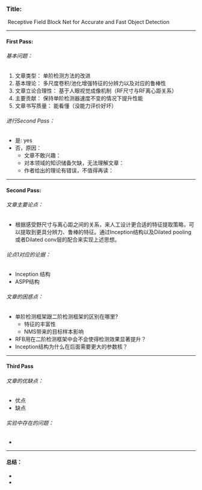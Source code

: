 ### Title: 

​             Receptive Field Block Net for Accurate and Fast Object Detection

***

#### First Pass:

###### 基本问题：

1. 文章类型： 单阶检测方法的改进
2. 基本理论： 多尺度卷积/池化增强特征的分辨力以及对应的鲁棒性
3. 文章立论合理性： 基于人眼视觉成像机制（RF尺寸与RF离心距关系）
4. 主要贡献： 保持单阶检测器速度不变的情况下提升性能
5. 文章书写质量： 能看懂（没能力评价好坏）

###### 进行Second Pass：

- 是: yes
- 否，原因：
  - 文章不敢兴趣：
  - 对本领域的知识储备欠缺，无法理解文章：
  - 作者给出的理论有错误，不值得再读：

***

#### Second Pass:

###### 文章主要论点：

- 根据感受野尺寸与离心距之间的关系，来人工设计更合适的特征提取策略，可以提取到更具分辨力、鲁棒的特征。通过Inception结构以及Dilated pooling或者Dilated conv层的配合来实现上述思想。

###### 论点1对应的论据：

- Inception 结构
- ASPP结构

###### 文章的困惑点：

- 单阶检测框架跟二阶检测框架的区别在哪里? 
  - 特征的丰富性
  - NMS带来的目标样本影响
- RFB用在二阶检测框架中会不会使得检测效果显著提升？
- Inception结构为什么在后面需要更大的参数核？

***

#### Third Pass

###### 文章的优缺点：

- 优点
- 缺点

###### 实验中存在的问题：

- 

***

#### 总结：

- 
- 